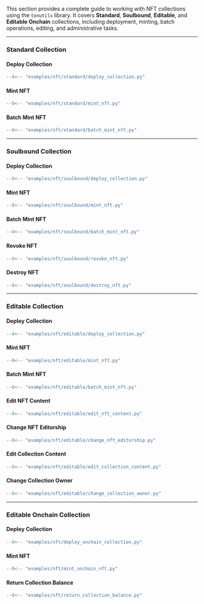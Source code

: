 This section provides a complete guide to working with NFT collections using the `tonutils` library.
It covers **Standard**, **Soulbound**, **Editable**, and **Editable Onchain** collections, including deployment, minting, batch operations, editing, and administrative tasks.

---

### Standard Collection

#### Deploy Collection

```python
--8<-- "examples/nft/standard/deploy_collection.py"
```

#### Mint NFT

```python
--8<-- "examples/nft/standard/mint_nft.py"
```

#### Batch Mint NFT

```python
--8<-- "examples/nft/standard/batch_mint_nft.py"
```

---

### Soulbound Collection

#### Deploy Collection

```python
--8<-- "examples/nft/soulbound/deploy_collection.py"
```

#### Mint NFT

```python
--8<-- "examples/nft/soulbound/mint_nft.py"
```

#### Batch Mint NFT

```python
--8<-- "examples/nft/soulbound/batch_mint_nft.py"
```

#### Revoke NFT

```python
--8<-- "examples/nft/soulbound/revoke_nft.py"
```

#### Destroy NFT

```python
--8<-- "examples/nft/soulbound/destroy_nft.py"
```

---

### Editable Collection

#### Deploy Collection

```python
--8<-- "examples/nft/editable/deploy_collection.py"
```

#### Mint NFT

```python
--8<-- "examples/nft/editable/mint_nft.py"
```

#### Batch Mint NFT

```python
--8<-- "examples/nft/editable/batch_mint_nft.py"
```

#### Edit NFT Content

```python
--8<-- "examples/nft/editable/edit_nft_content.py"
```

#### Change NFT Editorship

```python
--8<-- "examples/nft/editable/change_nft_editorship.py"
```

#### Edit Collection Content

```python
--8<-- "examples/nft/editable/edit_collection_content.py"
```

#### Change Collection Owner

```python
--8<-- "examples/nft/editable/change_collection_owner.py"
```

---

### Editable Onchain Collection

#### Deploy Collection

```python
--8<-- "examples/nft/deploy_onchain_collection.py"
```

#### Mint NFT

```python
--8<-- "examples/nft/mint_onchain_nft.py"
```

#### Return Collection Balance

```python
--8<-- "examples/nft/return_collection_balance.py"
```
